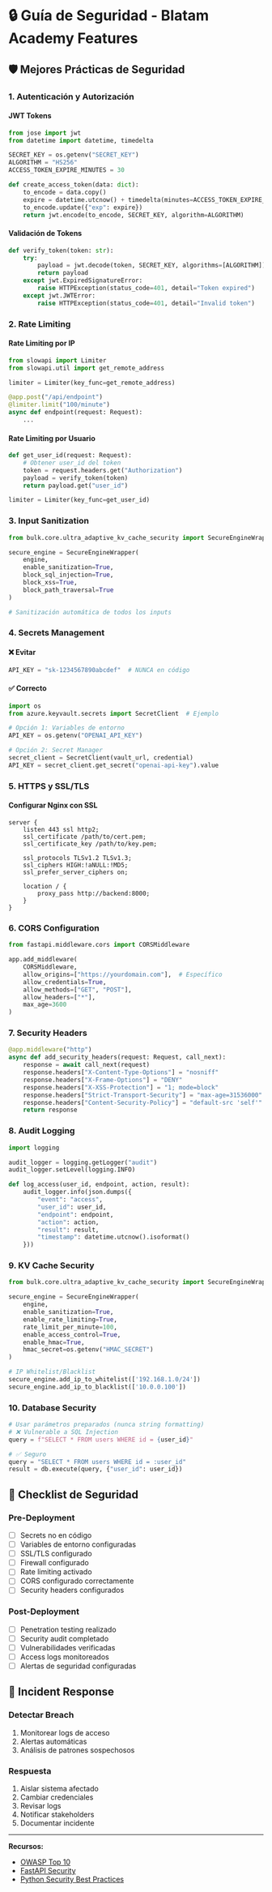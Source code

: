 # 🔒 Guía de Seguridad - Blatam Academy Features

## 🛡️ Mejores Prácticas de Seguridad

### 1. Autenticación y Autorización

#### JWT Tokens
```python
from jose import jwt
from datetime import datetime, timedelta

SECRET_KEY = os.getenv("SECRET_KEY")
ALGORITHM = "HS256"
ACCESS_TOKEN_EXPIRE_MINUTES = 30

def create_access_token(data: dict):
    to_encode = data.copy()
    expire = datetime.utcnow() + timedelta(minutes=ACCESS_TOKEN_EXPIRE_MINUTES)
    to_encode.update({"exp": expire})
    return jwt.encode(to_encode, SECRET_KEY, algorithm=ALGORITHM)
```

#### Validación de Tokens
```python
def verify_token(token: str):
    try:
        payload = jwt.decode(token, SECRET_KEY, algorithms=[ALGORITHM])
        return payload
    except jwt.ExpiredSignatureError:
        raise HTTPException(status_code=401, detail="Token expired")
    except jwt.JWTError:
        raise HTTPException(status_code=401, detail="Invalid token")
```

### 2. Rate Limiting

#### Rate Limiting por IP
```python
from slowapi import Limiter
from slowapi.util import get_remote_address

limiter = Limiter(key_func=get_remote_address)

@app.post("/api/endpoint")
@limiter.limit("100/minute")
async def endpoint(request: Request):
    ...
```

#### Rate Limiting por Usuario
```python
def get_user_id(request: Request):
    # Obtener user_id del token
    token = request.headers.get("Authorization")
    payload = verify_token(token)
    return payload.get("user_id")

limiter = Limiter(key_func=get_user_id)
```

### 3. Input Sanitization

```python
from bulk.core.ultra_adaptive_kv_cache_security import SecureEngineWrapper

secure_engine = SecureEngineWrapper(
    engine,
    enable_sanitization=True,
    block_sql_injection=True,
    block_xss=True,
    block_path_traversal=True
)

# Sanitización automática de todos los inputs
```

### 4. Secrets Management

#### ❌ Evitar
```python
API_KEY = "sk-1234567890abcdef"  # NUNCA en código
```

#### ✅ Correcto
```python
import os
from azure.keyvault.secrets import SecretClient  # Ejemplo

# Opción 1: Variables de entorno
API_KEY = os.getenv("OPENAI_API_KEY")

# Opción 2: Secret Manager
secret_client = SecretClient(vault_url, credential)
API_KEY = secret_client.get_secret("openai-api-key").value
```

### 5. HTTPS y SSL/TLS

#### Configurar Nginx con SSL
```nginx
server {
    listen 443 ssl http2;
    ssl_certificate /path/to/cert.pem;
    ssl_certificate_key /path/to/key.pem;
    
    ssl_protocols TLSv1.2 TLSv1.3;
    ssl_ciphers HIGH:!aNULL:!MD5;
    ssl_prefer_server_ciphers on;
    
    location / {
        proxy_pass http://backend:8000;
    }
}
```

### 6. CORS Configuration

```python
from fastapi.middleware.cors import CORSMiddleware

app.add_middleware(
    CORSMiddleware,
    allow_origins=["https://yourdomain.com"],  # Específico
    allow_credentials=True,
    allow_methods=["GET", "POST"],
    allow_headers=["*"],
    max_age=3600
)
```

### 7. Security Headers

```python
@app.middleware("http")
async def add_security_headers(request: Request, call_next):
    response = await call_next(request)
    response.headers["X-Content-Type-Options"] = "nosniff"
    response.headers["X-Frame-Options"] = "DENY"
    response.headers["X-XSS-Protection"] = "1; mode=block"
    response.headers["Strict-Transport-Security"] = "max-age=31536000"
    response.headers["Content-Security-Policy"] = "default-src 'self'"
    return response
```

### 8. Audit Logging

```python
import logging

audit_logger = logging.getLogger("audit")
audit_logger.setLevel(logging.INFO)

def log_access(user_id, endpoint, action, result):
    audit_logger.info(json.dumps({
        "event": "access",
        "user_id": user_id,
        "endpoint": endpoint,
        "action": action,
        "result": result,
        "timestamp": datetime.utcnow().isoformat()
    }))
```

### 9. KV Cache Security

```python
from bulk.core.ultra_adaptive_kv_cache_security import SecureEngineWrapper

secure_engine = SecureEngineWrapper(
    engine,
    enable_sanitization=True,
    enable_rate_limiting=True,
    rate_limit_per_minute=100,
    enable_access_control=True,
    enable_hmac=True,
    hmac_secret=os.getenv("HMAC_SECRET")
)

# IP Whitelist/Blacklist
secure_engine.add_ip_to_whitelist(['192.168.1.0/24'])
secure_engine.add_ip_to_blacklist(['10.0.0.100'])
```

### 10. Database Security

```python
# Usar parámetros preparados (nunca string formatting)
# ❌ Vulnerable a SQL Injection
query = f"SELECT * FROM users WHERE id = {user_id}"

# ✅ Seguro
query = "SELECT * FROM users WHERE id = :user_id"
result = db.execute(query, {"user_id": user_id})
```

## 🔐 Checklist de Seguridad

### Pre-Deployment
- [ ] Secrets no en código
- [ ] Variables de entorno configuradas
- [ ] SSL/TLS configurado
- [ ] Firewall configurado
- [ ] Rate limiting activado
- [ ] CORS configurado correctamente
- [ ] Security headers configurados

### Post-Deployment
- [ ] Penetration testing realizado
- [ ] Security audit completado
- [ ] Vulnerabilidades verificadas
- [ ] Access logs monitoreados
- [ ] Alertas de seguridad configuradas

## 🚨 Incident Response

### Detectar Breach
1. Monitorear logs de acceso
2. Alertas automáticas
3. Análisis de patrones sospechosos

### Respuesta
1. Aislar sistema afectado
2. Cambiar credenciales
3. Revisar logs
4. Notificar stakeholders
5. Documentar incidente

---

**Recursos:**
- [OWASP Top 10](https://owasp.org/www-project-top-ten/)
- [FastAPI Security](https://fastapi.tiangolo.com/tutorial/security/)
- [Python Security Best Practices](https://python.readthedocs.io/en/stable/library/secrets.html)

